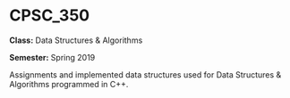 # CPSC_350
**Class:** Data Structures & Algorithms

**Semester:** Spring 2019

Assignments and implemented data structures used for Data Structures & Algorithms programmed in C++.

